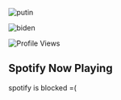 
![putin](https://github-readme-stats.vercel.app/api?username=kirillsaint&show_icons=true&&theme=tokyonight)

![​biden​](https://github-readme-stats.vercel.app/api/top-langs/?username=kirillsaint&layout=compact&theme=dark)

![Profile Views](https://hits.seeyoufarm.com/api/count/incr/badge.svg?url=https://github.com/kirillsaint/&title=Profile%20Views)

## Spotify Now Playing

spotify is blocked =(

<!--
**kirillsaint/kirillsaint** is a ✨ _special_ ✨ repository because its `README.md` (this file) appears on your GitHub profile.

Here are some ideas to get you started:

- 🔭 I’m currently working on ...
- 🌱 I’m currently learning ...
- 👯 I’m looking to collaborate on ...
- 🤔 I’m looking for help with ...
- 💬 Ask me about ...
- 📫 How to reach me: ...
- 😄 Pronouns: ...
- ⚡ Fun fact: ...
-->
